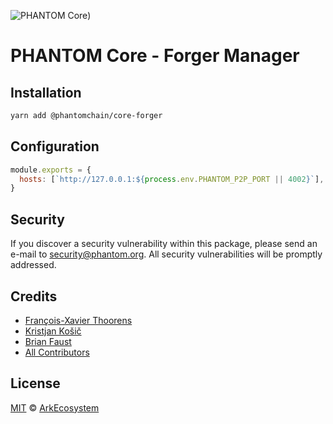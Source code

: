 ![PHANTOM Core](https://i.imgur.com/dPHOKrL.jpg))

# PHANTOM Core - Forger Manager

## Installation

```bash
yarn add @phantomchain/core-forger
```

## Configuration

```js
module.exports = {
  hosts: [`http://127.0.0.1:${process.env.PHANTOM_P2P_PORT || 4002}`],
}
```

## Security

If you discover a security vulnerability within this package, please send an e-mail to security@phantom.org. All security vulnerabilities will be promptly addressed.

## Credits

- [François-Xavier Thoorens](https://github.com/fix)
- [Kristjan Košič](https://github.com/kristjank)
- [Brian Faust](https://github.com/faustbrian)
- [All Contributors](../../../../contributors)

## License

[MIT](LICENSE) © [ArkEcosystem](https://ark.io)
